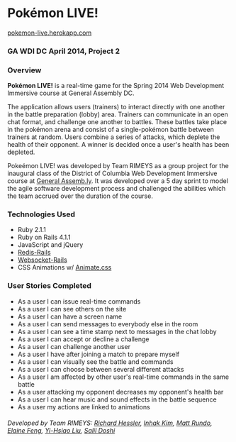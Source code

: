 # Pokémon LIVE!
[pokemon-live.herokapp.com](http://pokemon-live.herokuapp.com/)

### GA WDI DC April 2014, Project 2

### Overview

**Pokémon LIVE!** is a real-time game for the Spring 2014 Web Development Immersive course at General Assembly DC.

The application allows users (trainers) to interact directly with one another in the battle preparation (lobby) area. Trainers can communicate in an open chat format, and challenge one another to battles. These battles take place in the pokémon arena and consist of a single-pokémon battle between trainers at random. Users combine a series of attacks, which deplete the health of their opponent. A winner is decided once a user's health has been depleted. 

Pokeémon LIVE! was developed by Team RIMEYS as a group project for the inaugural class of the District of Columbia Web Development Immersive course at [General Assemb.ly](https://generalassemb.ly/washington-dc). It was developed over a 5 day sprint to model the agile software development process and challenged the abilities which the team accrued over the duration of the course.

### Technologies Used

* Ruby 2.1.1
* Ruby on Rails 4.1.1
* JavaScript and jQuery
* [Redis-Rails](https://github.com/redis-store/redis-rails)
* [Websocket-Rails](https://github.com/websocket-rails/websocket-rails)
* CSS Animations w/ [Animate.css](http://daneden.github.io/animate.css)

### User Stories Completed

* As a user I can issue real-time commands
* As a user I can see others on the site
* As a user I can have a screen name
* As a user I can send messages to everybody else in the room
* As a user I can see a time stamp next to messages in the chat lobby
* As a user I can accept or decline a challenge
* As a user I can challenge another user
* As a user I have after joining a match to prepare myself
* As a user I can visually see the battle and commands
* As a user I can choose between several different attacks
* As a user I am affected by other user's real-time commands in the same battle
* As a user attacking my opponent decreases my opponent's health bar
* As a user I can hear music and sound effects in the battle sequence
* As a user my actions are linked to animations


###### Developed by Team RIMEYS: [Richard Hessler](https://github.com/richessler), [Inhak Kim](https://github.com/inhakki), [Matt Rundo](http://github/runtropolis), [Elaine Feng](https://github.com/ef718), [Yi-Hsiao Liu](https:://github.com/yihsiaol),  [Salil Doshi](https://github.com/4S1D2)

